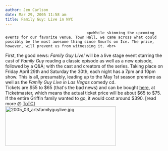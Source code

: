 ```yaml
---
author: Jen Carlson
date: Mar 29, 2005 11:58 am
title: Family Guy: Live in NYC
---
```


	
										<p>While skimming the upcoming events for our favorite venue, Town Hall, we came across what could possibly be the most awesome thing since Smurfs on Ice. The price, however, will prevent us from witnessing it. <br>
First, the good news: <i>Family Guy Live!</i> will be a live stage event starring the cast of <i>Family Guy</i> reading a classic episode as well as a new episode, followed by a Q&amp;A; with the cast and creators of the series. Taking place on Friday April 29th and Saturday the 30th, each night has a 7pm and 10pm show. This is all, presumably, leading up to the May 1st season premiere as well as the <i>Family Guy Live in Las Vegas</i> comedy cd. <br>
Tickets are $55 to $65 (that&apos;s the bad news) and can be bought <a href="https://web.archive.org/web/20150610012455/http://www.ticketmaster.com/artist/961193">here</a>, at Ticketmaster, which means the actual ticket price will be about $65 to $75. If the entire Griffin family wanted to go, it would cost around $390. [read more @ <a href="https://web.archive.org/web/20150610012455/http://www.taleoftwocities.org/2005/03/griffin-family-wants-your-money.php">ToTC</a>]<br>
<img alt="2005_03_artsfamilyguylive.jpg" src="https://web.archive.org/web/20150610012455im_/http://www.gothamist.com/images/2005_03_artsfamilyguylive.jpg" width="350" height="126"></p>					
										
									
				